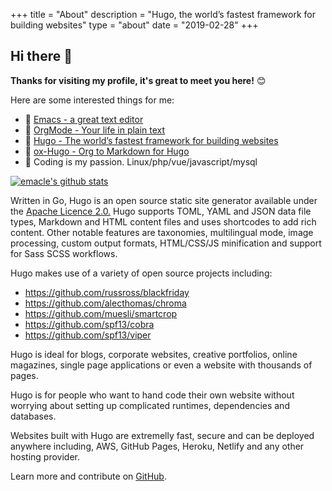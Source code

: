 +++
title = "About"
description = "Hugo, the world’s fastest framework for building websites"
type = "about"
date = "2019-02-28"
+++
## Hi there 👋

**Thanks for visiting my profile, it's great to meet you here!** 😊

Here are some interested things for me:

- 🐂 [Emacs - a great text editor](https://www.gnu.org/software/emacs/)
- 🦄 [OrgMode - Your life in plain text](https://orgmode.org/)
- 🍎 [Hugo - The world’s fastest framework for building websites](https://gohugo.io/)
- 🍄 [ox-Hugo - Org to Markdown for Hugo](https://ox-hugo.scripter.co/)
- ‍🐧 Coding is my passion. Linux/php/vue/javascript/mysql

[![emacle's github stats](https://github-readme-stats.vercel.app/api?username=emacle&show_icons=true&theme=radical)](https://github.com/emacle)

Written in Go, Hugo is an open source static site generator available under the [Apache Licence 2.0.](https://github.com/gohugoio/hugo/blob/master/LICENSE) Hugo supports TOML, YAML and JSON data file types, Markdown and HTML content files and uses shortcodes to add rich content. Other notable features are taxonomies, multilingual mode, image processing, custom output formats, HTML/CSS/JS minification and support for Sass SCSS workflows.

Hugo makes use of a variety of open source projects including:

* https://github.com/russross/blackfriday
* https://github.com/alecthomas/chroma
* https://github.com/muesli/smartcrop
* https://github.com/spf13/cobra
* https://github.com/spf13/viper

Hugo is ideal for blogs, corporate websites, creative portfolios, online magazines, single page applications or even a website with thousands of pages.

Hugo is for people who want to hand code their own website without worrying about setting up complicated runtimes, dependencies and databases.

Websites built with Hugo are extremelly fast, secure and can be deployed anywhere including, AWS, GitHub Pages, Heroku, Netlify and any other hosting provider.

Learn more and contribute on [GitHub](https://github.com/gohugoio).

